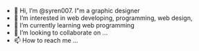 - 👋 Hi, I’m @syren007. I"m a graphic designer
- 👀 I’m interested in web developing, programming, web design, 
- 🌱 I’m currently learning web programming
- 💞️ I’m looking to collaborate on ...
- 📫 How to reach me ...

<!---
syren007/syren007 is a ✨ special ✨ repository because its `README.md` (this file) appears on your GitHub profile.
You can click the Preview link to take a look at your changes.
--->
